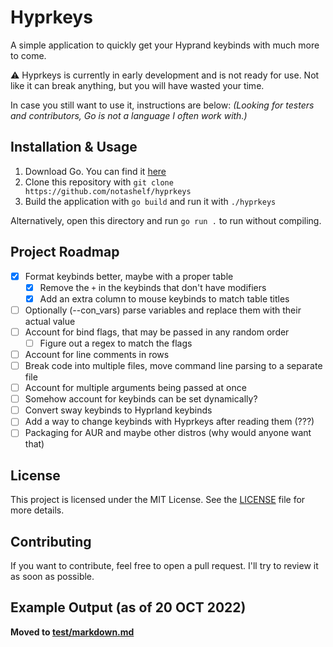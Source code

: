 # Hyprkeys

A simple application to quickly get your Hyprand keybinds with
much more to come. 

⚠️ Hyprkeys is currently in early development and is not ready for use. Not like it can
break anything, but you will have wasted your time.

In case you still want to use it, instructions are below:
*(Looking for testers and contributors, Go is not a language I often work with.)*

## Installation & Usage

1. Download Go. You can find it [here](https://golang.org/dl/)
2. Clone this repository with `git clone https://github.com/notashelf/hyprkeys`
3. Build the application with `go build` and run it with `./hyprkeys`

Alternatively, open this directory and run `go run .` to run without compiling.

## Project Roadmap

- [x] Format keybinds better, maybe with a proper table
  - [x]  Remove the `+` in the keybinds that don't have modifiers
  - [x]  Add an extra column to mouse keybinds to match table titles
- [ ] Optionally (--con_vars) parse variables and replace them with their actual value
- [ ] Account for bind flags, that may be passed in any random order
  - [ ] Figure out a regex to match the flags
- [ ] Account for line comments in rows
- [ ] Break code into multiple files, move command line parsing to a separate file
- [ ] Account for multiple arguments being passed at once
- [ ] Somehow account for keybinds can be set dynamically?
- [ ] Convert sway keybinds to Hyprland keybinds
- [ ] Add a way to change keybinds with Hyprkeys after reading them (???)
- [ ] Packaging for AUR and maybe other distros (why would anyone want that)

## License

This project is licensed under the MIT License. See the [LICENSE](LICENSE) file for more details.

## Contributing

If you want to contribute, feel free to open a pull request. I'll try to review it as soon as possible.

## Example Output (as of 20 OCT 2022)

**Moved to [test/markdown.md](test/markdown.md)**
